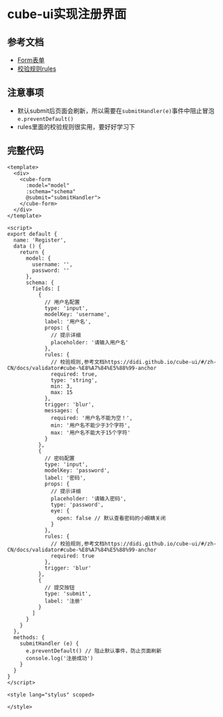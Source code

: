 # cube-ui实现注册界面

## 参考文档

+ [Form表单](https://didi.github.io/cube-ui/#/zh-CN/docs/form#cube-Form-anchor)
+ [校验规则rules](https://didi.github.io/cube-ui/#/zh-CN/docs/validator#cube-%E8%A7%84%E5%88%99-anchor)

## 注意事项

+ 默认submit后页面会刷新，所以需要在`submitHandler(e)`事件中阻止冒泡`e.preventDefault()`
+ rules里面的校验规则很实用，要好好学习下

## 完整代码

```vue
<template>
  <div>
    <cube-form
      :model="model"
      :schema="schema"
      @submit="submitHandler">
    </cube-form>
  </div>
</template>

<script>
export default {
  name: 'Register',
  data () {
    return {
      model: {
        username: '',
        password: ''
      },
      schema: {
        fields: [
          {
            // 用户名配置
            type: 'input',
            modelKey: 'username',
            label: '用户名',
            props: {
              // 提示详细
              placeholder: '请输入用户名'
            },
            rules: {
              // 校验规则,参考文档https://didi.github.io/cube-ui/#/zh-CN/docs/validator#cube-%E8%A7%84%E5%88%99-anchor
              required: true,
              type: 'string',
              min: 3,
              max: 15
            },
            trigger: 'blur',
            messages: {
              required: '用户名不能为空！',
              min: '用户名不能少于3个字符',
              max: '用户名不能大于15个字符'
            }
          },
          {
            // 密码配置
            type: 'input',
            modelKey: 'password',
            label: '密码',
            props: {
              // 提示详细
              placeholder: '请输入密码',
              type: 'password',
              eye: {
                open: false // 默认查看密码的小眼睛关闭
              }
            },
            rules: {
              // 校验规则,参考文档https://didi.github.io/cube-ui/#/zh-CN/docs/validator#cube-%E8%A7%84%E5%88%99-anchor
              required: true
            },
            trigger: 'blur'
          },
          {
            // 提交按钮
            type: 'submit',
            label: '注册'
          }
        ]
      }
    }
  },
  methods: {
    submitHandler (e) {
      e.preventDefault() // 阻止默认事件，防止页面刷新
      console.log('注册成功')
    }
  }
}
</script>

<style lang="stylus" scoped>

</style>
```
